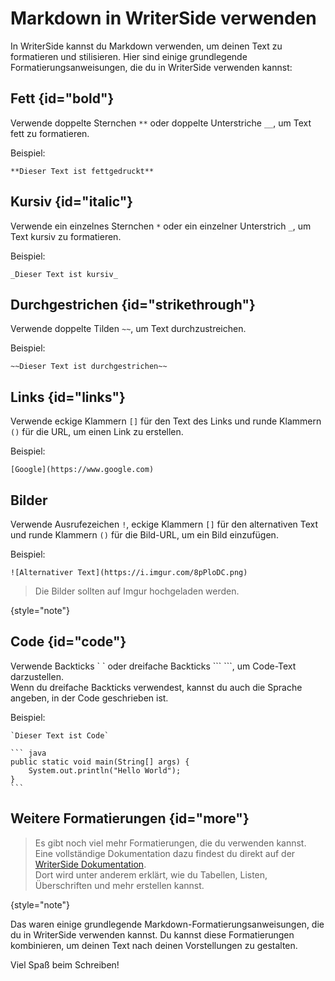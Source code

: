 # Markdown in WriterSide verwenden

In WriterSide kannst du Markdown verwenden, um deinen Text zu formatieren und stilisieren. Hier sind einige grundlegende
Formatierungsanweisungen, die du in WriterSide verwenden kannst:

## Fett {id="bold"}

Verwende doppelte Sternchen `**` oder doppelte Unterstriche `__`, um Text fett zu formatieren.

Beispiel:

````text
**Dieser Text ist fettgedruckt**
````

## Kursiv {id="italic"}

Verwende ein einzelnes Sternchen `*` oder ein einzelner Unterstrich `_`, um Text kursiv zu formatieren.

Beispiel:

````text
_Dieser Text ist kursiv_
````

## Durchgestrichen {id="strikethrough"}

Verwende doppelte Tilden `~~`, um Text durchzustreichen.

Beispiel:

````text
~~Dieser Text ist durchgestrichen~~
````

## Links {id="links"}

Verwende eckige Klammern `[]` für den Text des Links und runde Klammern `()` für die URL, um einen Link zu erstellen.

Beispiel:

````text
[Google](https://www.google.com)
````

## Bilder

Verwende Ausrufezeichen `!`, eckige Klammern `[]` für den alternativen Text und runde Klammern `()` für die Bild-URL, um
ein Bild einzufügen.

Beispiel:

````text
![Alternativer Text](https://i.imgur.com/8pPloDC.png)
````

> Die Bilder sollten auf Imgur hochgeladen werden.

{style="note"}

## Code {id="code"}

Verwende Backticks \` \` oder dreifache Backticks \`\`\` \`\`\`, um Code-Text darzustellen. \
Wenn du dreifache Backticks verwendest, kannst du auch die Sprache angeben, in der Code geschrieben ist.

Beispiel:

````text
`Dieser Text ist Code`
````

````text
``` java
public static void main(String[] args) {
    System.out.println("Hello World");
}
```
````

## Weitere Formatierungen {id="more"}

> Es gibt noch viel mehr Formatierungen, die du verwenden kannst. Eine vollständige Dokumentation dazu findest du
> direkt auf der [WriterSide Dokumentation](https://www.jetbrains.com/help/writerside/markup-reference.html). \
> Dort wird unter anderem erklärt, wie du Tabellen, Listen, Überschriften und mehr erstellen kannst.

{style="note"}

Das waren einige grundlegende Markdown-Formatierungsanweisungen, die du in WriterSide verwenden kannst. Du kannst diese
Formatierungen kombinieren, um deinen Text nach deinen Vorstellungen zu gestalten.

Viel Spaß beim Schreiben!